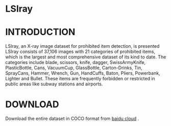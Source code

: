 # LSIray
# INTRODUCTION
LSIray, an X-ray image dataset for prohibited item detection, is presented LSIray consists of 37,106 images with 21 categories of prohibited items, which is the largest and most comprehensive dataset of its kind to date. The categories include blade, scissors, knife, dagger, SwissArmyKnife, PlasticBottle, Cans, VacuumCup, GlassBottle, Carton-Drinks, Tin, SprayCans, Hammer, Wrench, Gun, HandCuffs, Baton, Pliers, Powerbank, Lighter and Bullet. These items are frequently forbidden or restricted in public areas like subway stations and airports. 
# DOWNLOAD
Download the entire dataset in COCO format from [baidu cloud](https://pan.baidu.com/s/1KQ7kUjl5gN-N8wxOcGgj9w?pwd=Eb4F) .
